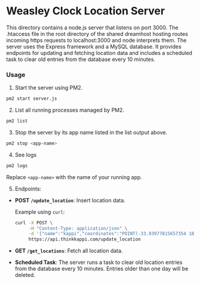 # Weasley Clock Location Server

This directory contains a node.js server that listens on port 3000. The .htaccess file in the root directory of the shared dreamhost hosting routes incoming https requests to localhost:3000 and node interprets them. The server uses the Express framework and a MySQL database. It provides endpoints for updating and fetching location data and includes a scheduled task to clear old entries from the database every 10 minutes.

### Usage

1. Start the server using PM2.

```bash
pm2 start server.js
```

2. List all running processes managed by PM2.

```bash
pm2 list
```

3. Stop the server by its app name listed in the list output above.

```bash
pm2 stop <app-name>
```

4. See logs

```bash
pm2 logs
```

Replace `<app-name>` with the name of your running app.

5. Endpoints:

- **POST `/update_location`**: Insert location data.

  Example using `curl`:

  ```bash
  curl -X POST \
       -H "Content-Type: application/json" \
       -d '{"name":"kappi","coordinates":"POINT(-33.93977815657354 18.416488657913117)"}' \
       https://api.thinkkappi.com/update_location
  ```

- **GET `/get_locations`**: Fetch all location data.

- **Scheduled Task**: The server runs a task to clear old location entries from the database every 10 minutes. Entries older than one day will be deleted.

